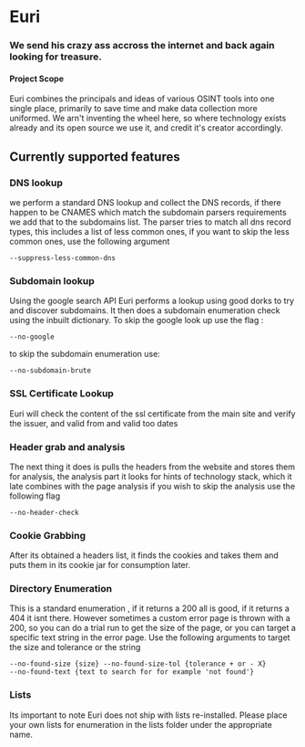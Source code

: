 # Euri
### We send his crazy ass accross the internet and back again looking for treasure.

#### Project Scope
Euri combines the principals and ideas of various OSINT tools into one single place, primarily to save time and make data collection more uniformed. We arn't inventing the wheel here, so where technology exists already and its open source we use it, and credit it's creator accordingly. 

## Currently supported features
### DNS lookup
we perform a standard DNS lookup and collect the DNS records, if there happen to be CNAMES which match the subdomain parsers requirements we add that to
the subdomains list. The parser tries to match all dns record types, this includes a list of
less common ones, if you want to skip the less common ones, use the following argument 
```commandline
--suppress-less-common-dns
```

### Subdomain lookup
Using the google search API Euri performs a lookup using good dorks to try and discover subdomains. 
It then does a subdomain enumeration check using the inbuilt dictionary. To skip the google look up use the flag :
```commandline
--no-google 
```
to skip the subdomain enumeration use:
```commandline
--no-subdomain-brute
```
### SSL Certificate Lookup
Euri will check the content of the ssl certificate from the main site and verify the issuer, and valid from and valid too dates

### Header grab and analysis
The next thing it does is pulls the headers from the website and stores them for analysis, 
the analysis part it looks for hints of technology stack, which it late combines with the page analysis
if you wish to skip the analysis use the following flag
```commandline
--no-header-check
```

### Cookie Grabbing 
After its obtained a headers list, it finds the cookies and takes them and puts them in its cookie jar
for consumption later.

### Directory Enumeration
This is a standard enumeration , if it returns a 200 all is good, if it returns a 404
it isnt there. However sometimes a custom error page is thrown with a 200, so you can do a trial run
to get the size of the page, or you can target a specific text string in the error page. 
Use the following arguments to target the size and tolerance or the string
```commandline
--no-found-size {size} --no-found-size-tol {tolerance + or - X}
--no-found-text {text to search for for example 'not found'}
```

### Lists
Its important to note Euri does not ship with lists re-installed. Please place your own 
lists for enumeration in the lists folder under the appropriate name. 